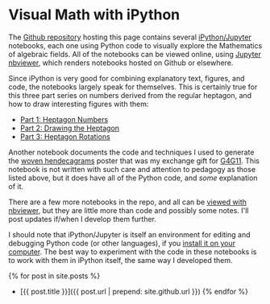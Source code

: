 ---
---
# Visual Math with iPython

The [Github repository](https://github.com/vorth/ipython)
hosting this page contains several [iPython/Jupyter](https://ipython.org/) notebooks,
each one using Python code to visually explore the Mathematics of algebraic fields.
All of the notebooks can be viewed online, using [Jupyter nbviewer](http://nbviewer.jupyter.org/),
which renders notebooks hosted on Github or elsewhere.

Since iPython is very good for combining explanatory text, figures, and code,
the notebooks largely speak for themselves.
This is certainly true for this three part series on numbers derived from the regular heptagon,
and how to draw interesting figures with them:

* [Part 1: Heptagon Numbers](http://nbviewer.jupyter.org/github/vorth/ipython/blob/master/heptagons/HeptagonNumbers.ipynb)
* [Part 2: Drawing the Heptagon](http://nbviewer.jupyter.org/github/vorth/ipython/blob/master/heptagons/DrawingTheHeptagon.ipynb)
* [Part 3: Heptagon Rotations](http://nbviewer.jupyter.org/github/vorth/ipython/blob/master/heptagons/Sevenfold%20Rotation.ipynb)

Another notebook documents the code and techniques I used to generate the
[woven hendecagrams](http://nbviewer.jupyter.org/github/vorth/ipython/blob/master/hendecagons/Hendecagons.ipynb)
poster that was my exchange gift for
[G4G11](http://www.gathering4gardner.org/g4g11-2014-recap/).
This notebook is not written with such care and attention to pedagogy as those listed above,
but it does have all of the Python code, and *some* explanation of it.

There are a few more notebooks in the repo, and all can be [viewed with
nbviewer](http://nbviewer.jupyter.org/github/vorth/ipython/tree/master/),
but they are little more than code and possibly some notes.
I'll post updates if/when I develop them further.

I should note that iPython/Jupyter is itself an environment
for editing and debugging Python code (or other languages),
if you [install it on your computer](https://jupyter.readthedocs.io/en/latest/install.html).
The best way to experiment with the code in these notebooks is to work with
them in iPython itself, the same way I developed them.

{% for post in site.posts %}
* [{{ post.title }}]({{ post.url | prepend: site.github.url }})
{% endfor %}

